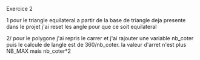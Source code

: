 Exercice 2

1 pour le triangle equilateral a partir de la base de triangle deja presente dans le projet j'ai reset les angle pour que ce soit equilateral


2/ pour le polygone j'ai repris le carrer et j'ai rajouter une variable nb_coter puis le calcule de langle est de 360/nb_coter. la valeur d'arret n'est plus NB_MAX mais nb_coter*2



